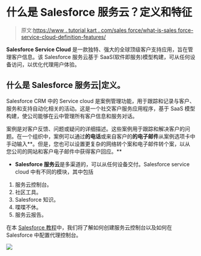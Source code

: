 # 什么是 Salesforce 服务云？定义和特征

> 原文:[https://www . tutorial kart . com/sales force/what-is-sales force-service-cloud-definition-features/](https://www.tutorialkart.com/salesforce/what-is-salesforce-service-cloud-definition-features/)

**Salesforce Service Cloud** 是一款独特、强大的全球顶级客户支持应用，旨在管理客户信息。该 Salesforce 服务云基于 SaaS(软件即服务)模型构建，可从任何设备访问，以优化代理用户体验。

## 什么是 Salesforce 服务云|定义。

Salesforce CRM 中的 Service cloud 是案例管理功能，用于跟踪和记录与客户、服务和支持自动化相关的活动。这是一个社交客户服务应用程序，基于 SaaS 模型构建，使公司能够在云中管理所有客户信息和服务对话。

案例是对客户反馈、问题或疑问的详细描述。这些案例用于跟踪和解决客户的问题。在一个组织中，案例可以通过**的电话**或来自客户的**的电子邮件**从案例选项卡中手动输入**。但是，您也可以设置更复杂的网络转个案和电子邮件转个案，以从您公司的网站和客户电子邮件中获得客户回应。**

*   **Salesforce 服务云**是多渠道的，可以从任何设备交付。Salesforce service cloud 中有不同的模块，其中包括

1.  服务云控制台。
2.  社区工具。
3.  Salesforce 知识。
4.  喋喋不休。
5.  服务云报告。

在本 [Salesforce 教程](https://www.tutorialkart.com/salesforce-tutorials/)中，我们将了解如何创建服务云控制台以及如何在 Salesforce 中配置代理控制台。

[![](../Images/925da31b32d6bc3827932f6c8afb11bb.png)](https://www.tutorialkart.com/)